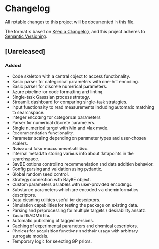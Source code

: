 # Changelog
All notable changes to this project will be documented in this file.

The format is based on [Keep a Changelog](https://keepachangelog.com/en/1.0.0/),
and this project adheres to [Semantic Versioning](https://semver.org/spec/v2.0.0.html).

## [Unreleased]
### Added
- Code skeleton with a central object to access functionality.
- Basic parser for categorical parameters with one-hot encoding.
- Basic parser for discrete numerical parameters.
- Azure pipeline for code formatting and linting.
- Single-task Gaussian process strategy.
- Streamlit dashboard for comparing single-task strategies.
- Input functionality to read measurements including automatic matching to searchspace.
- Integer encoding for categorical parameters.
- Parser for numerical discrete parameters.
- Single numerical target with Min and Max mode.
- Recommendation functionality.
- Parameter scaling depending on parameter types and user-chosen scalers.
- Noise and fake-measurement utilities.
- Internal metadata storing various info about datapoints in the searchspace.
- BayBE options controlling recommendation and data addition behavior.
- Config parsing and validation using pydantic.
- Global random seed control.
- Strategy connection with BayBE object.
- Custom parameters as labels with user-provided encodings.
- Substance parameters which are encoded via cheminformatics descriptors.
- Data cleaning utilities useful for descriptors.
- Simulation capabilities for testing the package on existing data.
- Parsing and preprocessing for multiple targets / desirability ansatz.
- Basic README file.
- Automatic publishing of tagged versions.
- Caching of experimental parameters and chemical descriptors.
- Choices for acquisition functions and their usage with arbitrary surrogate models.
- Temporary logic for selecting GP priors.


